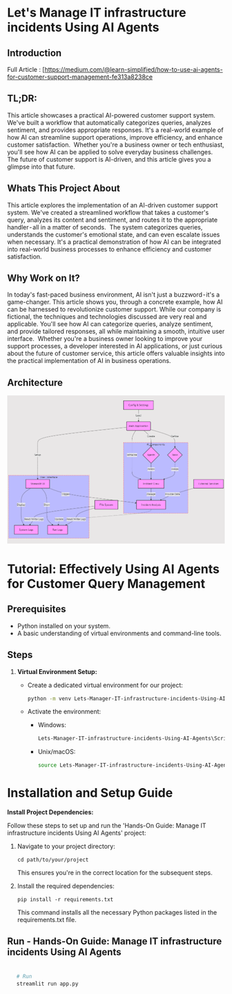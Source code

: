 # Let's Manage IT infrastructure incidents Using AI Agents

## Introduction

Full Article : [https://medium.com/@learn-simplified/how-to-use-ai-agents-for-customer-support-management-fe313a8238ce

## TL;DR:

This article showcases a practical AI-powered customer support system. We've built a workflow that automatically categorizes queries, analyzes sentiment, and provides appropriate responses. It's a real-world example of how AI can streamline support operations, improve efficiency, and enhance customer satisfaction. 
Whether you're a business owner or tech enthusiast, you'll see how AI can be applied to solve everyday business challenges. The future of customer support is AI-driven, and this article gives you a glimpse into that future.


## Whats This Project About

This article explores the implementation of an AI-driven customer support system. We've created a streamlined workflow that takes a customer's query, analyzes its content and sentiment, and routes it to the appropriate handler - all in a matter of seconds. 
The system categorizes queries, understands the customer's emotional state, and can even escalate issues when necessary. It's a practical demonstration of how AI can be integrated into real-world business processes to enhance efficiency and customer satisfaction.

## Why Work on It?

In today's fast-paced business environment, AI isn't just a buzzword - it's a game-changer. This article shows you, through a concrete example, how AI can be harnessed to revolutionize customer support. While our company is fictional, the techniques and technologies discussed are very real and applicable. You'll see how AI can categorize queries, analyze sentiment, and provide tailored responses, all while maintaining a smooth, intuitive user interface. 
Whether you're a business owner looking to improve your support processes, a developer interested in AI applications, or just curious about the future of customer service, this article offers valuable insights into the practical implementation of AI in business operations.


## Architecture
![Design Diagram](design_docs/design.png)


# Tutorial: Effectively Using AI Agents for Customer Query Management 

## Prerequisites
- Python installed on your system.
- A basic understanding of virtual environments and command-line tools.

## Steps

1. **Virtual Environment Setup:**
   - Create a dedicated virtual environment for our project:
   
     ```bash
     python -m venv Lets-Manager-IT-infrastructure-incidents-Using-AI-Agents
     ```
   - Activate the environment:
   
     - Windows:
       ```bash
       Lets-Manager-IT-infrastructure-incidents-Using-AI-Agents\Scripts\activate
       ```
     - Unix/macOS:
       ```bash
       source Lets-Manager-IT-infrastructure-incidents-Using-AI-Agents/bin/activate
       ```
   
# Installation and Setup Guide

**Install Project Dependencies:**

Follow these steps to set up and run the 'Hands-On Guide: Manage IT infrastructure incidents Using AI Agents' project:

1. Navigate to your project directory:
   ```
   cd path/to/your/project
   ```
   This ensures you're in the correct location for the subsequent steps.

2. Install the required dependencies:
   ```
   pip install -r requirements.txt
   ```
   This command installs all the necessary Python packages listed in the requirements.txt file.


## Run - Hands-On Guide: Manage IT infrastructure incidents Using AI Agents

   ```bash 
     
      # Run 
      streamlit run app.py
      
   ```